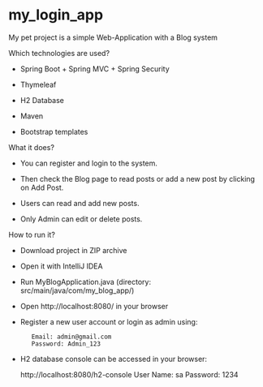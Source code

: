 # my_login_app


My pet project is a simple Web-Application with a Blog system



Which technologies are used?

- Spring Boot + Spring MVC + Spring Security

- Thymeleaf

- H2 Database

- Maven

- Bootstrap templates




What it does?

- You can register and login to the system.

- Then check the Blog page to read posts or add a new post by clicking on Add Post.

- Users can read and add new posts.

- Only Admin can edit or delete posts.




How to run it?

- Download project in ZIP archive

- Open it with IntelliJ IDEA

- Run  MyBlogApplication.java  (directory: src/main/java/com/my_blog_app/)

- Open http://localhost:8080/ in your browser

- Register a new user account or login as admin using:

		 Email: admin@gmail.com
		 Password: Admin_123

- H2 database console can be accessed in your browser:

     http://localhost:8080/h2-console
     User Name: sa
     Password: 1234